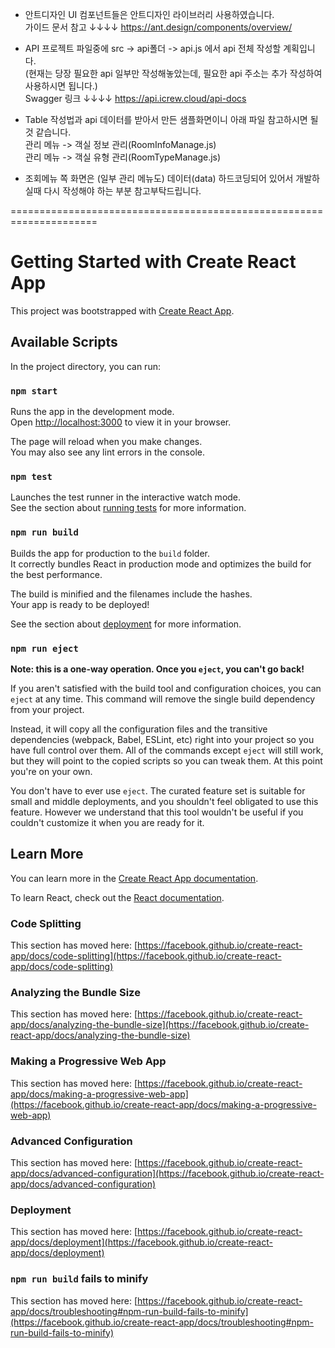 - 안트디자인
  UI 컴포넌트들은 안트디자인 라이브러리 사용하였습니다.
  <br/>
  가이드 문서 참고 ↓↓↓↓
  https://ant.design/components/overview/

- API
  프로젝트 파일중에 src -> api폴더 -> api.js 에서 api 전체 작성할 계획입니다.
  <br/>
  (현재는 당장 필요한 api 일부만 작성해놓았는데,
  필요한 api 주소는 추가 작성하여 사용하시면 됩니다.)
  <br/>
  Swagger 링크 ↓↓↓↓
  https://api.icrew.cloud/api-docs

- Table 작성법과 api 데이터를 받아서 만든 샘플화면이니
  아래 파일 참고하시면 될 것 같습니다.
  <br/>
  관리 메뉴 -> 객실 정보 관리(RoomInfoManage.js)
  <br/>
  관리 메뉴 -> 객실 유형 관리(RoomTypeManage.js)

- 조회메뉴 쪽 화면은 (일부 관리 메뉴도)
  데이터(data) 하드코딩되어 있어서 개발하실때 다시 작성해야 하는 부분 참고부탁드립니다.

=====================================================================

# Getting Started with Create React App

This project was bootstrapped with [Create React App](https://github.com/facebook/create-react-app).

## Available Scripts

In the project directory, you can run:

### `npm start`

Runs the app in the development mode.\
Open [http://localhost:3000](http://localhost:3000) to view it in your browser.

The page will reload when you make changes.\
You may also see any lint errors in the console.

### `npm test`

Launches the test runner in the interactive watch mode.\
See the section about [running tests](https://facebook.github.io/create-react-app/docs/running-tests) for more information.

### `npm run build`

Builds the app for production to the `build` folder.\
It correctly bundles React in production mode and optimizes the build for the best performance.

The build is minified and the filenames include the hashes.\
Your app is ready to be deployed!

See the section about [deployment](https://facebook.github.io/create-react-app/docs/deployment) for more information.

### `npm run eject`

**Note: this is a one-way operation. Once you `eject`, you can't go back!**

If you aren't satisfied with the build tool and configuration choices, you can `eject` at any time. This command will remove the single build dependency from your project.

Instead, it will copy all the configuration files and the transitive dependencies (webpack, Babel, ESLint, etc) right into your project so you have full control over them. All of the commands except `eject` will still work, but they will point to the copied scripts so you can tweak them. At this point you're on your own.

You don't have to ever use `eject`. The curated feature set is suitable for small and middle deployments, and you shouldn't feel obligated to use this feature. However we understand that this tool wouldn't be useful if you couldn't customize it when you are ready for it.

## Learn More

You can learn more in the [Create React App documentation](https://facebook.github.io/create-react-app/docs/getting-started).

To learn React, check out the [React documentation](https://reactjs.org/).

### Code Splitting

This section has moved here: [https://facebook.github.io/create-react-app/docs/code-splitting](https://facebook.github.io/create-react-app/docs/code-splitting)

### Analyzing the Bundle Size

This section has moved here: [https://facebook.github.io/create-react-app/docs/analyzing-the-bundle-size](https://facebook.github.io/create-react-app/docs/analyzing-the-bundle-size)

### Making a Progressive Web App

This section has moved here: [https://facebook.github.io/create-react-app/docs/making-a-progressive-web-app](https://facebook.github.io/create-react-app/docs/making-a-progressive-web-app)

### Advanced Configuration

This section has moved here: [https://facebook.github.io/create-react-app/docs/advanced-configuration](https://facebook.github.io/create-react-app/docs/advanced-configuration)

### Deployment

This section has moved here: [https://facebook.github.io/create-react-app/docs/deployment](https://facebook.github.io/create-react-app/docs/deployment)

### `npm run build` fails to minify

This section has moved here: [https://facebook.github.io/create-react-app/docs/troubleshooting#npm-run-build-fails-to-minify](https://facebook.github.io/create-react-app/docs/troubleshooting#npm-run-build-fails-to-minify)
